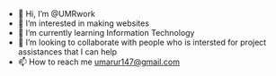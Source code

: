 - 👋 Hi, I’m @UMRwork
- 👀 I’m interested in making websites
- 🌱 I’m currently learning Information Technology
- 💞️ I’m looking to collaborate with people who is intersted for project assistances that I can help
- 📫 How to reach me umarur147@gmail.com

<!---
UMRwork/UMRwork is a ✨ special ✨ repository because its `README.md` (this file) appears on your GitHub profile.
You can click the Preview link to take a look at your changes.
--->
